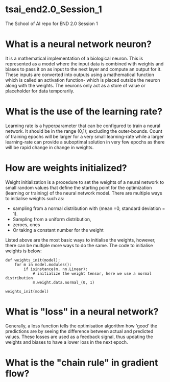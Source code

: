 # tsai_end2.0_Session_1
The School of AI repo for END 2.0 Session 1

# What is a neural network neuron?
It is a mathematical implementation of a biological neuron. This is represented as a model where the input data is combined with weights and biases to pass it on as input to the next layer and compute an output for it. These inputs are converted into outputs using a mathematical function which is called an activation function- which is placed outside the neuron along with the weights. The neurons only act as a store of value or placeholder for data temporarily.

# What is the use of the learning rate?
Learning rate is a hyperparameter that can be configured to train a neural network. It should be in the range (0,1); excluding the outer-bounds. Count of training epochs will be larger for a very small learning-rate while a larger learning-rate can provide a suboptimal solution in very few epochs as there will be rapid change in change in weights.

# How are weights initialized?
Weight initialization is a procedure to set the weights of a neural network to small random values that define the starting point for the optimization (learning or training) of the neural network model. There are multiple ways to initialise weights such as:
- sampling from a normal distribution with (mean =0, standard deviation = 1). 
- Sampling from a uniform distribution, 
- zeroes, ones
- Or taking a constant number for the weight

Listed above are the most basic ways to initialise the weights, however, there can be multiple more ways to do the same.
The code to initialise weights is below:
```
def weights_init(model):
    for m in model.modules():
        if isinstance(m, nn.Linear):
            # initialize the weight tensor, here we use a normal distribution
            m.weight.data.normal_(0, 1)

weights_init(model)
```

# What is "loss" in a neural network?
Generally, a loss function tells the optimisation algorithm how 'good' the predictions are by seeing the difference between actual and predicted values. These losses are used as a feedback signal, thus updating the weights and biases to have a lower loss in the next epoch. 


# What is the "chain rule" in gradient flow?





